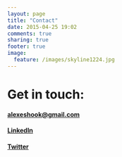 ```yaml
---
layout: page
title: "Contact"
date: 2015-04-25 19:02
comments: true
sharing: true
footer: true
image:
  feature: /images/skyline1224.jpg
---
```

# Get in touch:

#### <i class="fa fa-envelope-o"></i> <a href="mailto:alexeshook@gmail.com">alexeshook@gmail.com</a>
#### <i class="fa fa-linkedin"></i> <a href="https://www.linkedin.com/in/alexshook" target="_blank">LinkedIn</a>
#### <i class="fa fa-twitter"></i> <a href="https://twitter.com/alexshook" target="_blank">Twitter</a>
